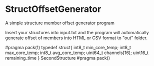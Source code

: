 # StructOffsetGenerator
A simple structure member offset generator program

Insert your structures into input.txt and the program will automatically generate offset of members into HTML or CSV format to "out" folder.

#pragma pack(1)
typedef struct{
  int8_t min_core_temp;
  int8_t max_core_temp;
  int8_t avg_core_temp;
  uint64_t channels[16];
  uint16_t remaining_time
} SecondStructure
#pragma pack()

